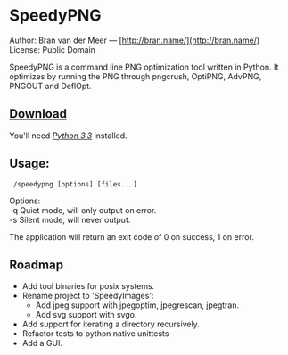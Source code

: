 # SpeedyPNG

Author: Bran van der Meer — [http://bran.name/](http://bran.name/)  
License: Public Domain

SpeedyPNG is a command line PNG optimization tool written in Python. It optimizes by running the PNG through pngcrush, OptiPNG, AdvPNG, PNGOUT and DeflOpt.

## [Download](https://github.com/branneman/SpeedyPNG/archive/master.zip)
You'll need [*Python 3.3*](http://www.python.org/download/) installed.

## Usage:
	./speedypng [options] [files...]

Options:  
-q Quiet mode, will only output on error.  
-s Silent mode, will never output.

The application will return an exit code of 0 on success, 1 on error.

## Roadmap
 - Add tool binaries for posix systems.
 - Rename project to 'SpeedyImages':
   - Add jpeg support with jpegoptim, jpegrescan, jpegtran.
   - Add svg support with svgo.
 - Add support for iterating a directory recursively.
 - Refactor tests to python native unittests
 - Add a GUI.

